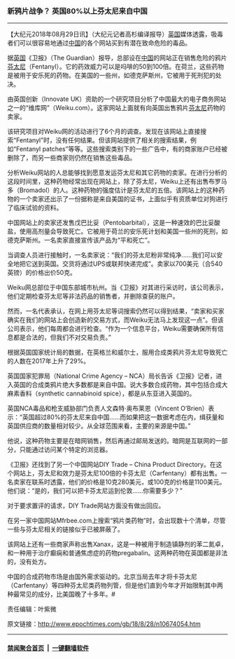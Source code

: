### 新鸦片战争？ 英国80%以上芬太尼来自中国
------------------------

<p>【大纪元2018年08月29日讯】（大纪元记者高杉编译报导）<a href="http://www.epochtimes.com/gb/tag/%E8%8B%B1%E5%9B%BD.html">英国</a>媒体透露，吸毒者们可以很容易地通过<a href="http://www.epochtimes.com/gb/tag/%E4%B8%AD%E5%9B%BD.html">中国</a>的各个网站买到有潜在致命危险的毒品。</p>
<p>据<a href="http://www.epochtimes.com/gb/tag/%E8%8B%B1%E5%9B%BD.html">英国</a>《卫报》（The Guardian）报导，总部设在<a href="http://www.epochtimes.com/gb/tag/%E4%B8%AD%E5%9B%BD.html">中国</a>的网站正在销售危险的鸦片<a href="http://www.epochtimes.com/gb/tag/%E8%8A%AC%E5%A4%AA%E5%B0%BC.html">芬太尼</a>（Fentanyl）。它的药效威力可以是吗啡的50到100倍。在荷兰，这些药物是被用于安乐死的药物。在美国的一些州，如德克萨斯州，它被用于死刑犯的处决。</p>
<p>由英国创新（Innovate UK）资助的一个研究项目分析了中国最大的电子商务网站之一的“维库网”（Weiku.com）。这家网站上面就有向英国出售鸦片<a href="http://www.epochtimes.com/gb/tag/%E8%8A%AC%E5%A4%AA%E5%B0%BC.html">芬太尼</a>药物的卖家。</p>
<p>该研究项目对Weiku网的活动进行了6个月的调查。发现在该网站上直接搜索“Fentanyl”时，没有任何结果。但该网站提供了相关的搜索结果，例如“Fentanyl patches”等等。这些搜索类别下的一些广告中，有的商家账户已经被删除了，而另一些商家则仍然在销售这些毒品。</p>
<p>分析Weiku网站的人总能够找到愿意发运芬太尼和其它药物的卖家。在进行分析的这段时间里，这种药物经常出现在网站上，除了芬太尼，Weiku上还有出售布罗马多（Bromadol）的人。这种药物的强度估计是芬太尼的五倍。该网站上的这种药物的一个卖家还出示了一份据称是来自美国的证书，上面似乎有资质单位对狗进行了临床试验的资料。</p>
<p>中国网站上的卖家还发售戊巴比妥（Pentobarbital），这是一种速效的巴比妥酸盐，使用高剂量会导致死亡。它被用于荷兰的安乐死计划和美国一些州的死刑，如德克萨斯州。一名卖家直接宣传该产品为“平和死亡”。</p>
<p>当调查人员进行接触时，一名卖家说：“我们的芬太尼粉非常纯净&#8230;&#8230;我们可以安全地把它送到英国。交货将通过UPS或联邦快递完成”。卖家以700美元（合540英镑）的价格出价50克。</p>
<p>Weiku网总部位于中国东部城市杭州。当《卫报》对其进行采访时，该公司表示，他们定期检查芬太尼等非法药品的销售者，并删除查获的账户。</p>
<p>然而，一名代表承认，在网上用芬太尼等词搜索仍然可以得到结果，“卖家和买家确实在我们的网站上会创造新的交易方式，而Weiku无法马上发现这一点”。但该公司表示，他们每周都会进行检查。“作为一个信息平台，Weiku需要确保所有信息都是合法的，但我们不对交易负责。”</p>
<p>根据英国国家统计局的数据，在英格兰和威尔士，服用合成类鸦片芬太尼导致死亡的人数在2017年上升了29%。</p>
<p>英国国家犯罪局（National Crime Agency &#8211; NCA）局长告诉《卫报》记者，进入英国的合成类鸦片绝大多数都是来自中国。说大多数合成药物，其中包括合成大麻素香料（synthetic cannabinoid spice），都是从东亚进入英国的。</p>
<p>英国NCA毒品和枪支威胁部门负责人文森特‧奥布莱恩（Vincent O&#8217;Brien）表示：“英国超过80%的芬太尼来自中国&#8230;&#8230;而如果把这一数据考虑在内，缉获量和英国供应商的数量相对较少。从全球范围来看，主要的来源是中国。”</p>
<p>他说，这种药物主要是在暗网销售，然后再通过邮局发送的。暗网是互联网的一部分，只能通过访问某个特定的浏览器。</p>
<p>《卫报》还找到了另一个中国网站DIY Trade &#8211; China Product Directory。在这个网站上，芬太尼和效力是芬太尼100倍的卡芬太尼（Carfentany）都有出售。一名卖家在联系时透露，他们的价格是10克280美元，或100克的价格是1100美元。他们说：“是的，我们可以把卡芬太尼运到伦敦&#8230;&#8230;你需要多少？”</p>
<p>对于要求置评的请求，DIY Trade网站方面没有做出回应。</p>
<p>在另一家中国网站Mfrbee.com上搜索“鸦片类药物”时，会出现数十个清单，尽管一些与芬太尼相关的链接似乎已被屏蔽了。</p>
<p>该网站上还有一些商家声称出售Xanax，这是一种被用于制造镇静剂的苯二氮卓，和一种用于治疗癫痫和普通焦虑症的药物pregabalin。这两种药物在英国都是非法的，没有处方。</p>
<p>中国的合成药物市场是由国外需求驱动的。北京当局去年才将卡芬太尼（Carfentany）等四种芬太尼类药物列管，但是他们直到今年才开始限制其中两种最常见的成分，比美国晚了十多年。#</p>
<p>责任编辑：叶紫微</p>

原文链接：http://www.epochtimes.com/gb/18/8/28/n10674054.htm


------------------------
#### [禁闻聚合首页](https://github.com/gfw-breaker/banned-news/blob/master/README.md) &nbsp;|&nbsp;  [一键翻墙软件](https://github.com/gfw-breaker/nogfw/blob/master/README.md)